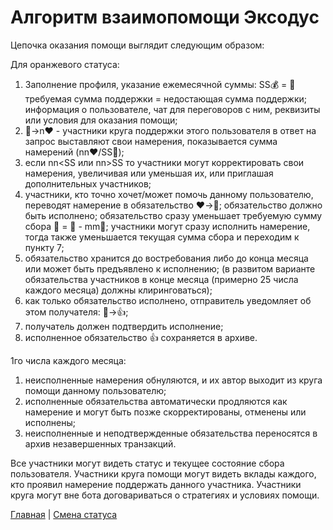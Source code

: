 #  Алгоритм взаимопомощи Эксодус

Цепочка оказания помощи выглядит следующим образом:

Для оранжевого статуса: 

1) Заполнение профиля, указание ежемесячной суммы:  SS💰 = 🙏 требуемая сумма поддержки = недостающая сумма поддержки; информация о пользователе, чат для переговоров с ним, реквизиты или условия для оказания помощи;
2) 👥->n❤️ - участники круга поддержки этого пользователя в ответ на запрос выставляют свои намерения, показывается сумма намерений (nn❤️/SS🙏);
3) если nn<SS или nn>SS то участники могут корректировать свои намерения, увеличивая или уменьшая их, или приглашая дополнительных участников;
4) участники, кто точно хочет/может помочь данному пользователю, переводят намерение в обязательство ❤️->🤝; обязательство должно быть исполнено; обязательство сразу уменьшает требуемую сумму сбора 🙏 = 🙏 - mm🤝; участники могут сразу исполнить намерение, тогда также уменьшается текущая сумма сбора и переходим к пункту 7;
5) обязательство хранится до востребования либо до конца месяца или может быть предъявлено к исполнению; (в развитом варианте обязательства участников в конце месяца (примерно 25 числа каждого месяца) должны клиринговаться);
6) как только обязательство исполнено, отправитель уведомляет об этом получателя: 🤝->👍;
7) получатель должен подтвердить исполнение;
8) исполненное обязательство 👍 сохраняется в архиве.

1го числа каждого месяца: 
1) неисполненные намерения обнуляются, и их автор выходит из круга помощи данному пользователю; 
2) исполненные обязательства автоматически продляются как намерение и могут быть позже скорректированы, отменены или исполнены;
3) неисполненные и неподтвержденные обязательства переносятся в архив незавершенных транзакций.

Все участники могут видеть статус и текущее состояние сбора пользователя. Участники круга помощи могут видеть вклады каждого, кто проявил намерение поддержать данного участника. Участники круга могут вне бота договариваться о стратегиях и условиях помощи. 



[Главная](../index.md) |
[Смена статуса](../actions/change_status.md)
